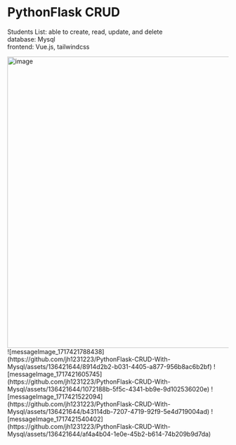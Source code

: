 # PythonFlask CRUD   

Students List: able to create, read, update, and delete  
database: Mysql  
frontend: Vue.js, tailwindcss  

<img width="662" alt="image" src="https://github.com/jh1231223/PythonFlask-CRUD-With-Mysql/assets/136421644/1cb082ea-0de9-4d87-8170-1407da668771">
![messageImage_1717421788438](https://github.com/jh1231223/PythonFlask-CRUD-With-Mysql/assets/136421644/8914d2b2-b031-4405-a877-956b8ac6b2bf)
![messageImage_1717421605745](https://github.com/jh1231223/PythonFlask-CRUD-With-Mysql/assets/136421644/1072188b-5f5c-4341-bb9e-9d102536020e)
![messageImage_1717421522094](https://github.com/jh1231223/PythonFlask-CRUD-With-Mysql/assets/136421644/b43114db-7207-4719-92f9-5e4d719004ad)
![messageImage_1717421540402](https://github.com/jh1231223/PythonFlask-CRUD-With-Mysql/assets/136421644/af4a4b04-1e0e-45b2-b614-74b209b9d7da)

